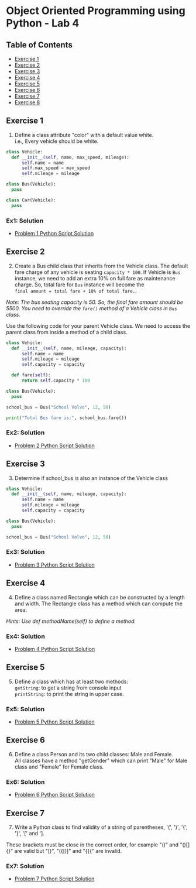 # Object Oriented Programming using Python - Lab 4

## Table of Contents
  - [Exercise 1](#exercise-1)
  - [Exercise 2](#exercise-2)
  - [Exercise 3](#exercise-3)
  - [Exercise 4](#exercise-4)
  - [Exercise 5](#exercise-5)
  - [Exercise 6](#exercise-6)
  - [Exercise 7](#exercise-7)
  - [Exercise 8](#exercise-8)


## Exercise 1
  1. Define a class attribute "color" with a default value white.  
  i.e., Every vehicle should be white.

  ```python
  class Vehicle:
	def __init__(self, name, max_speed, mileage):
		self.name = name  
		self.max_speed = max_speed  
		self.mileage = mileage  

  class Bus(Vehicle):
  	pass

  class Car(Vehicle):
  	pass
  ```

### Ex1: Solution
  - [Problem 1 Python Script Solution](./solutions/1-vehicle.py)

## Exercise 2
  2. Create a Bus child class that inherits from the Vehicle class. The 
  default fare charge of any vehicle is seating `capacity * 100`. If Vehicle 
  is `Bus` instance, we need to add an extra 10% on full fare as maintenance
  charge. So, total fare for `Bus` instance will become the   
  `final amount = total fare + 10% of total fare.`.

  _Note: The bus seating capacity is 50. So, the final fare amount should be 
  5500. You need to override the `fare()` method of a Vehicle class in `Bus` 
  class._

  Use the following code for your parent Vehicle class. We need to access the 
  parent class from inside a method of a child class.

  ```python
  class Vehicle:
	def __init__(self, name, mileage, capacity):
		self.name = name
		self.mileage = mileage
		self.capacity = capacity

	def fare(self):
		return self.capacity * 100

  class Bus(Vehicle):
	pass

  school_bus = Bus("School Volvo", 12, 50)

  print("Total Bus fare is:", school_bus.fare())
  ```

### Ex2: Solution
  - [Problem 2 Python Script Solution](./solutions/2-bus.py)

## Exercise 3
  3. Determine if school\_bus is also an instance of the Vehicle class

  ```python
  class Vehicle:
	def __init__(self, name, mileage, capacity):
		self.name = name
		self.mileage = mileage
		self.capacity = capacity

  class Bus(Vehicle):
	pass

  school_bus = Bus("School Volvo", 12, 50)
  ```

### Ex3: Solution
  - [Problem 3 Python Script Solution](./solutions/3-is_instance.py)

## Exercise 4
  4. Define a class named Rectangle which can be constructed by a length and 
  width. The Rectangle class has a method which can compute the area.

  _Hints: Use def methodName(self) to define a method._

### Ex4: Solution
  - [Problem 4 Python Script Solution](./solutions/4-rectangle.py)

## Exercise 5
  5. Define a class which has at least two methods:  
  `getString`: to get a string from console input  
  `printString`: to print the string in upper case.


### Ex5: Solution
  - [Problem 5 Python Script Solution](./solutions/5-two_methods.py)

## Exercise 6
  6. Define a class Person and its two child classes: Male and Female.  
  All classes have a method "getGender" which can print "Male" for Male 
  class and "Female" for Female class.

### Ex6: Solution
  - [Problem 6 Python Script Solution](./solutions/6-person.py)

## Exercise 7
  7. Write a Python class to find validity of a string of parentheses, 
  '(', ')', '{', '}', '[' and '].

  These brackets must be close in the correct order, for example "()" and 
  "()[]{}" are valid but "[)", "({[)]" and "{{{" are invalid.

### Ex7: Solution
  - [Problem 7 Python Script Solution](./solutions/7-parentheses.py)

